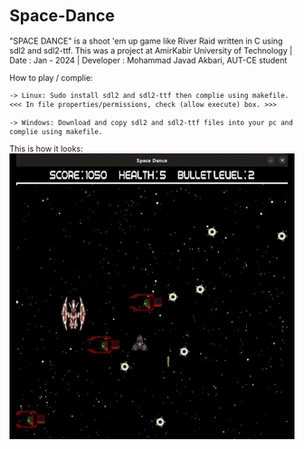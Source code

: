 # Space-Dance
"SPACE DANCE" is a shoot 'em up game like River Raid written in C using sdl2 and sdl2-ttf.
This was a project at AmirKabir University of Technology | Date : Jan - 2024 | Developer : Mohammad Javad Akbari, AUT-CE student


How to play / complie:

	-> Linux: Sudo install sdl2 and sdl2-ttf then complie using makefile.
	<<< In file properties/permissions, check (allow execute) box. >>>

	-> Windows: Download and copy sdl2 and sdl2-ttf files into your pc and complie using makefile.

This is how it looks:
![](https://github.com/Akbari-MJ/Space-Dance/blob/main/Src/Resources/runClip.gif)
